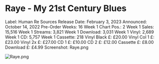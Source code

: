 # Raye - My 21st Century Blues

Label: Human Re Sources
Release Date: February 3, 2023
Announced: October 14, 2022
Pre-Order Weeks: 16
Week 1 Chart Pos.: 2
Week 1 Sales: 15,516
Week 1 Streams: 3,821
Week 1 Download: 3,031
Week 1 Vinyl: 2,689
Week 1 CD: 5,757
Week 1 Cassette: 218
Vinyl Black £: £20.00
Vinyl Col 1 £: £23.00
Vinyl 2x £: £27.00
CD 1 £: £10.00
CD 2 £: £12.00
Cassette £: £8.00
Download £: £4.99
Screenshot: Raye.png

![Raye.png](Raye%20-%20My%2021st%20Century%20Blues%2027ad3798725d818d9831d40b6fc64b50/Raye.png)